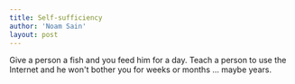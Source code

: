 ```yaml
---
title: Self-sufficiency
author: 'Noam Sain'
layout: post
---
```


Give a person a fish and you feed him for a day. Teach a person to use the Internet and he won't bother you for weeks or months … maybe years.